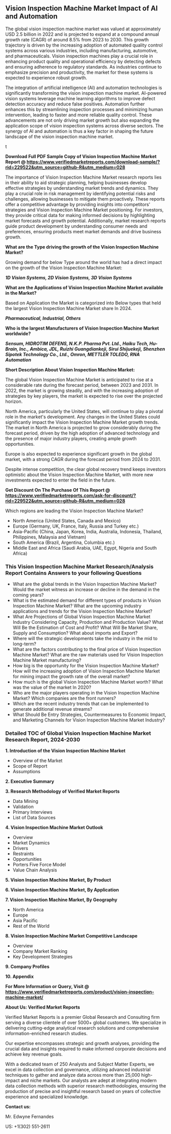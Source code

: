 <h2>Vision Inspection Machine Market Impact of AI and Automation</h2><p>The global vision inspection machine market was valued at approximately USD 2.5 billion in 2022 and is projected to expand at a compound annual growth rate (CAGR) of around 8.5% from 2023 to 2030. This growth trajectory is driven by the increasing adoption of automated quality control systems across various industries, including manufacturing, automotive, and pharmaceuticals. Vision inspection machines play a crucial role in enhancing product quality and operational efficiency by detecting defects and ensuring adherence to regulatory standards. As industries continue to emphasize precision and productivity, the market for these systems is expected to experience robust growth.</p><p>The integration of artificial intelligence (AI) and automation technologies is significantly transforming the vision inspection machine market. AI-powered vision systems leverage machine learning algorithms to improve defect detection accuracy and reduce false positives. Automation further enhances this by streamlining inspection processes and minimizing human intervention, leading to faster and more reliable quality control. These advancements are not only driving market growth but also expanding the application scope of vision inspection systems across diverse sectors. The synergy of AI and automation is thus a key factor in shaping the future landscape of the vision inspection machine market.</p>t</p><p id="" class=""><strong>Download Full PDF Sample Copy of Vision Inspection Machine Market Report @ <a href="https://www.verifiedmarketreports.com/download-sample/?rid=229522&utm_source=github-R&utm_medium=028" target="_blank">https://www.verifiedmarketreports.com/download-sample/?rid=229522&utm_source=github-R&utm_medium=028</a></strong></p><p>The importance of&nbsp;Vision Inspection Machine Market research reports lies in their ability to aid strategic planning, helping businesses develop effective strategies by understanding market trends and dynamics. They play a crucial role in risk management by identifying potential risks and challenges, allowing businesses to mitigate them proactively. These reports offer a competitive advantage by providing insights into competitors' strategies and Vision Inspection Machine Market positioning. For investors, they provide critical data for making informed decisions by highlighting market forecasts and growth potential. Additionally, market research reports guide product development by understanding consumer needs and preferences, ensuring products meet market demands and drive business growth.</p><p><strong>What are the&nbsp;Type driving the growth of the Vision Inspection Machine Market?</strong></p><p id="" class="">Growing demand for below Type around the world has had a direct impact on the growth of the Vision Inspection Machine Market:</p><em><strong>1D Vision Systems, 2D Vision Systems, 3D Vision Systems</strong></em></p><strong>What are the&nbsp;Applications&nbsp;of Vision Inspection Machine Market available in the Market?</strong></p><p id="" class="">Based on Application the Market is categorized into Below types that held the largest Vision Inspection Machine Market share In 2024.</p><em><strong>Pharmaceutical, Industrial, Others</strong></em></p><strong>Who is the largest Manufacturers of Vision Inspection Machine Market worldwide?</strong></p><p><em><strong>Sensum, HIDROTIM DEFENS, N.K.P. Pharma Pvt. Ltd., Haiku Tech, Hu-Brain, Inc., Ambica, JDL, Ruizhi Guangdiankeji, Sirui Shijuekeji, Shenzhen Sipotek Technology Co., Ltd., Omron, METTLER TOLEDO, RNA Automation</strong></em></p><p id="" class=""><strong>Short Description About Vision Inspection Machine Market:</strong></p><p>The global Vision Inspection Machine Market is anticipated to rise at a considerable rate during the forecast period, between 2023 and 2031. In 2022, the market is growing steadily, and with the increasing adoption of strategies by key players, the market is expected to rise over the projected horizon.</p><p>North America, particularly the United States, will continue to play a pivotal role in the market's development. Any changes in the United States could significantly impact the Vision Inspection Machine Market growth trends. The market in North America is projected to grow considerably during the forecast period, driven by the high adoption of advanced technology and the presence of major industry players, creating ample growth opportunities.</p><p>Europe is also expected to experience significant growth in the global market, with a strong CAGR during the forecast period from 2024 to 2031.</p><p>Despite intense competition, the clear global recovery trend keeps investors optimistic about the Vision Inspection Machine Market, with more new investments expected to enter the field in the future.</p><p id="" class=""><strong>Get Discount On The Purchase Of This Report @ <a href="https://www.verifiedmarketreports.com/ask-for-discount/?rid=229522&utm_source=github-R&utm_medium=028" target="_blank">https://www.verifiedmarketreports.com/ask-for-discount/?rid=229522&utm_source=github-R&utm_medium=028</a></strong></p>Which regions are leading the Vision Inspection Machine Market?</p><ul><li>North America (United States, Canada and Mexico)</li><li>Europe (Germany, UK, France, Italy, Russia and Turkey etc.)</li><li>Asia-Pacific (China, Japan, Korea, India, Australia, Indonesia, Thailand, Philippines, Malaysia and Vietnam)</li><li>South America (Brazil, Argentina, Columbia etc.)</li><li>Middle East and Africa (Saudi Arabia, UAE, Egypt, Nigeria and South Africa)</li></ul><h3 id="" class="">This Vision Inspection Machine Market Research/Analysis Report Contains Answers to your following Questions</h3><ul><li>What are the global trends in the Vision Inspection Machine Market? Would the market witness an increase or decline in the demand in the coming years?</li><li>What is the estimated demand for different types of products in Vision Inspection Machine Market? What are the upcoming industry applications and trends for the Vision Inspection Machine Market?</li><li>What Are Projections of Global Vision Inspection Machine Market Industry Considering Capacity, Production and Production Value? What Will Be the Estimation of Cost and Profit? What Will Be Market Share, Supply and Consumption? What about imports and Export?</li><li>Where will the strategic developments take the industry in the mid to long-term?</li><li>What are the factors contributing to the final price of Vision Inspection Machine Market? What are the raw materials used for Vision Inspection Machine Market manufacturing?</li><li>How big is the opportunity for the Vision Inspection Machine Market? How will the increasing adoption of Vision Inspection Machine Market for mining impact the growth rate of the overall market?</li><li>How much is the global Vision Inspection Machine Market worth? What was the value of the market In 2020?</li><li>Who are the major players operating in the Vision Inspection Machine Market? Which companies are the front runners?</li><li>Which are the recent industry trends that can be implemented to generate additional revenue streams?</li><li>What Should Be Entry Strategies, Countermeasures to Economic Impact, and Marketing Channels for Vision Inspection Machine Market Industry?</li></ul><h3 id="" class="">Detailed TOC of Global Vision Inspection Machine Market Research Report, 2024-2030</h3><p id="" class=""><strong>1. Introduction of the Vision Inspection Machine Market</strong></p><ul><li>Overview of the Market</li><li>Scope of Report</li><li>Assumptions</li></ul><p id="" class=""><strong>2. Executive Summary</strong></p><p id="" class=""><strong>3. Research Methodology of Verified Market Reports</strong></p><ul><li>Data Mining</li><li>Validation</li><li>Primary Interviews</li><li>List of Data Sources</li></ul><p id="" class=""><strong>4. Vision Inspection Machine Market Outlook</strong></p><ul><li>Overview</li><li>Market Dynamics</li><li>Drivers</li><li>Restraints</li><li>Opportunities</li><li>Porters Five Force Model</li><li>Value Chain Analysis</li></ul><p id="" class=""><strong>5. Vision Inspection Machine Market, By Product</strong></p><p id="" class=""><strong>6. Vision Inspection Machine Market, By Application</strong></p><p id="" class=""><strong>7. Vision Inspection Machine Market, By Geography</strong></p><ul><li>North America</li><li>Europe</li><li>Asia Pacific</li><li>Rest of the World</li></ul><p id="" class=""><strong>8. Vision Inspection Machine Market Competitive Landscape</strong></p><ul><li>Overview</li><li>Company Market Ranking</li><li>Key Development Strategies</li></ul><p id="" class=""><strong>9. Company Profiles</strong></p><p id="" class=""><strong>10. Appendix</strong></p><p id="" class=""><strong>For More Information or Query, Visit @ <a href="https://www.verifiedmarketreports.com/product/vision-inspection-machine-market/" target="_blank">https://www.verifiedmarketreports.com/product/vision-inspection-machine-market/</a></strong></p><p id="" class=""><strong>About Us: Verified Market Reports</strong></p><p id="" class="">Verified Market Reports is a premier Global Research and Consulting firm serving a diverse clientele of over 5000+ global customers. We specialize in delivering cutting-edge analytical research solutions and comprehensive information-enriched research studies.</p><p id="" class="">Our expertise encompasses strategic and growth analyses, providing the crucial data and insights required to make informed corporate decisions and achieve key revenue goals.</p><p id="" class="">With a dedicated team of 250 Analysts and Subject Matter Experts, we excel in data collection and governance, utilizing advanced industrial techniques to gather and analyze data across more than 25,000 high-impact and niche markets. Our analysts are adept at integrating modern data collection methods with superior research methodologies, ensuring the production of precise and insightful research based on years of collective experience and specialized knowledge.</p><p id="" class=""><strong>Contact us:</strong></p><p id="" class="">Mr. Edwyne Fernandes</p><p id="" class="">US: +1(302) 551-2611</p>